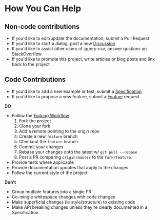 # How You Can Help

## Non-code contributions

- If you'd like to edit/update the documentation, submit a Pull Request
- If you'd like to start a dialog, post a new [Discussion][Discussion]
- If you'd like to assist other users of jquery-csv, answer qustions on [StackOverflow][StackOverflow]
- If you'd like to promote this project, write articles or blog posts and link back to the project

## Code Contributions

- If you'd like to add a new example or test, submit a [Specification][Specification]
- If you'd like to propose a new feature, submit a [Feature][Feature] request

**DO**

- Follow the [Forking Workflow][Forking Workflow]
   1. Fork the project
   2. Clone your fork
   3. Add a remote pointing to the origin repo
   3. Create a new `feature` branch
   4. Checkout the `feature` branch
   5. Commit your changes
   6. Rebase your changes onto the latest w/ `git pull --rebase`
   7. Post a PR comparing `origin/master` to the `fork/feature`
- Provide tests where applicable
- Provide documentation updates that apply to the changes
- Follow the current style of the project

**Don't**

- Group multiple features into a single PR
- Co-mingle whitespace changes with code changes
- Make superficial changes (ie style/structure) to existing code
- Make API breaking changes unless they're clearly documented in a Specification

[Discussion]: https://github.com/typeiii/jquery-csv/issues/new?template=DISC_TEMPLATE.md&labels=discussion
[StackOverflow]: https://stackoverflow.com/questions/tagged/jquery-csv?mixed=1
[Feature]: https://github.com/typeiii/jquery-csv/issues/new?template=FEAT_TEMPLATE.md&labels=feature
[Specification]: https://github.com/typeiii/jquery-csv/issues/new?template=SPEC_TEMPLATE.md&labels=specification
[Forking Workflow]: https://www.atlassian.com/git/tutorials/comparing-workflows/forking-workflow
